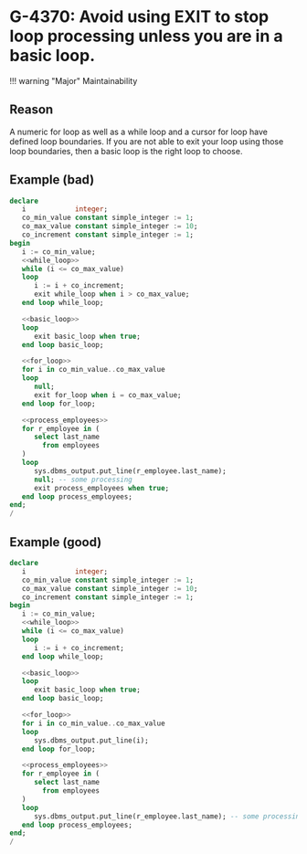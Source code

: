# G-4370: Avoid using EXIT to stop loop processing unless you are in a basic loop.

!!! warning "Major"
    Maintainability

## Reason

A numeric for loop as well as a while loop and a cursor for loop have defined loop boundaries. If you are not able to exit your loop using those loop boundaries, then a basic loop is the right loop to choose.

## Example (bad)

``` sql hl_lines="9 12 21 24 28 35"
declare
   i            integer;
   co_min_value constant simple_integer := 1;
   co_max_value constant simple_integer := 10;
   co_increment constant simple_integer := 1;
begin
   i := co_min_value;
   <<while_loop>>
   while (i <= co_max_value)
   loop
      i := i + co_increment;
      exit while_loop when i > co_max_value;
   end loop while_loop;

   <<basic_loop>>
   loop
      exit basic_loop when true;
   end loop basic_loop;

   <<for_loop>>
   for i in co_min_value..co_max_value
   loop
      null;
      exit for_loop when i = co_max_value;
   end loop for_loop;

   <<process_employees>>
   for r_employee in (
      select last_name
        from employees
   )
   loop
      sys.dbms_output.put_line(r_employee.last_name);
      null; -- some processing
      exit process_employees when true;
   end loop process_employees;
end;
/
```

## Example (good)

``` sql hl_lines="9 20 26"
declare
   i            integer;
   co_min_value constant simple_integer := 1;
   co_max_value constant simple_integer := 10;
   co_increment constant simple_integer := 1;
begin
   i := co_min_value;
   <<while_loop>>
   while (i <= co_max_value)
   loop
      i := i + co_increment;
   end loop while_loop;

   <<basic_loop>>
   loop
      exit basic_loop when true;
   end loop basic_loop;

   <<for_loop>>
   for i in co_min_value..co_max_value
   loop
      sys.dbms_output.put_line(i);
   end loop for_loop;

   <<process_employees>>
   for r_employee in (
      select last_name
        from employees
   )
   loop
      sys.dbms_output.put_line(r_employee.last_name); -- some processing
   end loop process_employees;
end;
/
```